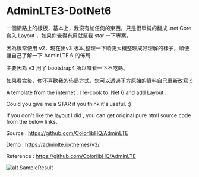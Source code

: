 # AdminLTE3-DotNet6


一個網路上的樣板，基本上，我沒有加任何的東西，只是很單純的翻成 .net Core  套入 Layout ，如果你覺得有用就幫我 star 一下專案，


因為很常使用 v2，現在出v3 版本,整理一下順便大概整理成好理解的樣子，順便讓自己了解一下 AdminLTE 6 的佈局

主要因為 v3 用了 bootstrap4 所以囉看一下不吃虧。

如果看完後，你不喜歡我的佈局方式，您可以透過下方原始的資料自己重新改寫 :)



A template from the internet . I re-cook to .Net 6 and add Layout .

Could you give me a STAR if you think it's useful. :)

If you don't like the layout I did , you can  get original pure html source code from the below links.

Source : https://github.com/ColorlibHQ/AdminLTE

Demo : https://adminlte.io/themes/v3/

Reference : https://github.com/ColorlibHQ/AdminLTE

![alt SampleResult](https://i.imgur.com/U7Zcchb.jpg)
